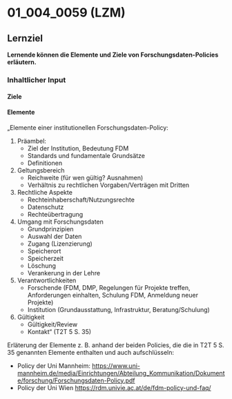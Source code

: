 <!--
author: Anne Voigt
email:    
version:  v1
language: DE
icon:     
link:     
comment:  OER.net FDM-Basiskurs
-->

# 01_004_0059 (LZM)

## Lernziel

**Lernende können die Elemente und Ziele von Forschungsdaten-Policies erläutern.**

### Inhaltlicher Input

#### Ziele 

#### Elemente
„Elemente einer institutionellen Forschungsdaten-Policy:
1. Präambel:
   * Ziel der Institution, Bedeutung FDM
   * Standards und fundamentale Grundsätze
   * Definitionen
2. Geltungsbereich
   * Reichweite (für wen gültig? Ausnahmen)
   * Verhältnis zu rechtlichen Vorgaben/Verträgen mit Dritten
3. Rechtliche Aspekte
   * Rechteinhaberschaft/Nutzungsrechte
   * Datenschutz
   * Rechteübertragung
4. Umgang mit Forschungsdaten
   * Grundprinzipien
   * Auswahl der Daten
   * Zugang (Lizenzierung)
   * Speicherort
   * Speicherzeit
   * Löschung
   * Verankerung in der Lehre
5. Verantwortlichkeiten
   * Forschende (FDM, DMP, Regelungen für Projekte treffen, Anforderungen einhalten, Schulung FDM, Anmeldung neuer Projekte)
   * Institution (Grundausstattung, Infrastruktur, Beratung/Schulung)
6. Gültigkeit
   * Gültigkeit/Review
   * Kontakt“ 
(T2T 5 S. 35)


Erläterung der Elemente z. B. anhand der beiden Policies, die die in T2T 5 S. 35 genannten Elemente enthalten und auch aufschlüsseln: 
* Policy der Uni Mannheim: https://www.uni-mannheim.de/media/Einrichtungen/Abteilung_Kommunikation/Dokumente/forschung/Forschungsdaten-Policy.pdf
* Policy der Uni Wien https://rdm.univie.ac.at/de/fdm-policy-und-faq/


